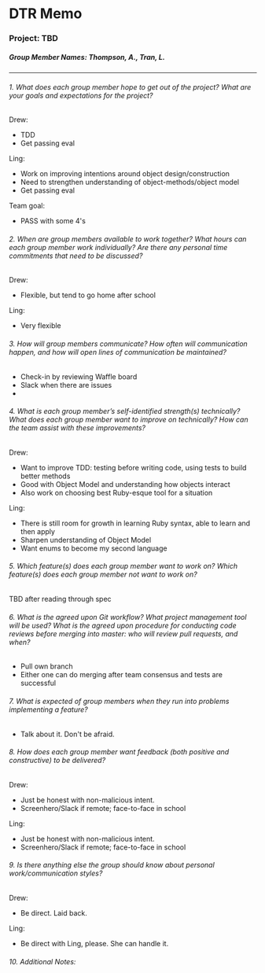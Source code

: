 # DTR Memo
### Project: TBD
##### Group Member Names: Thompson, A., Tran, L.

---

###### 1. What does each group member hope to get out of the project? What are your goals and expectations for the project?

Drew:
* TDD
* Get passing eval

Ling:
* Work on improving intentions around object design/construction
* Need to strengthen understanding of object-methods/object model
* Get passing eval

Team goal:
* PASS with some 4's

###### 2. When are group members available to work together? What hours can each group member work individually? Are there any personal time commitments that need to be discussed?

Drew:
* Flexible, but tend to go home after school

Ling:
* Very flexible

###### 3. How will group members communicate? How often will communication happen, and how will open lines of communication be maintained?

* Check-in by reviewing Waffle board
* Slack when there are issues
*  

###### 4. What is each group member’s self-identified strength(s) technically? What does each group member want to improve on technically? How can the team assist with these improvements?

Drew:
* Want to improve TDD: testing before writing code, using tests to build better methods
* Good with Object Model and understanding how objects interact
* Also work on choosing best Ruby-esque tool for a situation

Ling:
* There is still room for growth in learning Ruby syntax, able to learn and then apply
* Sharpen understanding of Object Model
* Want enums to become my second language

###### 5. Which feature(s) does each group member want to work on? Which feature(s) does each group member not want to work on?

TBD after reading through spec

###### 6. What is the agreed upon Git workflow? What project management tool will be used? What is the agreed upon procedure for conducting code reviews before merging into master: who will review pull requests, and when?

* Pull own branch
* Either one can do merging after team consensus and tests are successful

###### 7. What is expected of group members when they run into problems implementing a feature?

* Talk about it. Don't be afraid.

###### 8. How does each group member want feedback (both positive and constructive) to be delivered?

Drew:
* Just be honest with non-malicious intent.
* Screenhero/Slack if remote; face-to-face in school

Ling:
* Just be honest with non-malicious intent.
* Screenhero/Slack if remote; face-to-face in school

###### 9. Is there anything else the group should know about personal work/communication styles?

Drew:
* Be direct. Laid back. 

Ling:
* Be direct with Ling, please. She can handle it.

###### 10. Additional Notes:

